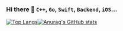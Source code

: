 ### Hi there 👋 `C++`, `Go`, `Swift`, `Backend`, `iOS`...

[![Top Langs](https://github-readme-stats.vercel.app/api/top-langs/?username=mtcoafun&count_private=true&layout=compact&hide_title=true&hide_border=true&icon_color=33FFFF&text_color=33FFFF&bg_color=00000000)](https://github.com/anuraghazra/github-readme-stats)[![Anurag's GitHub stats](https://github-readme-stats.vercel.app/api?username=mtcoafun&count_private=true&show_icons=true&hide_title=true&hide_border=true&icon_color=33FFFF&text_color=33FFFF&bg_color=00000000)](https://github.com/anuraghazra/github-readme-stats)
<!--
**mtcoafun/mtcoafun** is a ✨ _special_ ✨ repository because its `README.md` (this file) appears on your GitHub profile.

Here are some ideas to get you started:

- 🔭 I’m currently working on ...
- 🌱 I’m currently learning ...
- 👯 I’m looking to collaborate on ...
- 🤔 I’m looking for help with ...
- 💬 Ask me about ...
- 📫 How to reach me: ...
- 😄 Pronouns: ...
- ⚡ Fun fact: ...
-->
